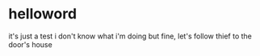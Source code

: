 # helloword
it's just a test
i don't know what i'm doing but fine, let's follow thief to the door's house
